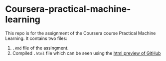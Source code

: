 Coursera-practical-machine-learning
===================================

This repo is for the assignment of the Coursera course Practical Machine Learning.
It contains two files:

1. `.Rmd` file of the assingment.
2. Compiled `.html` file which can be seen using the [html preview of GitHub][1]

[1]: (http://htmlpreview.github.io/?https://github.com/divenyijanos/Coursera-practical-machine-learning/blob/master/assignment.html)
